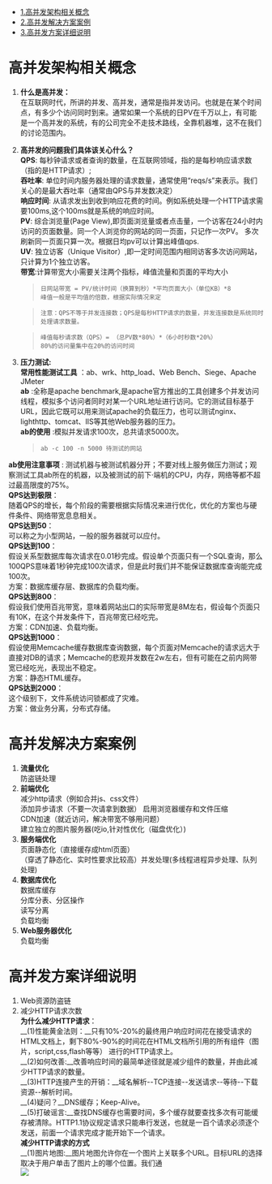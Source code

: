 - [1.高并发架构相关概念](#gn)
- [2.高并发解决方案案例](#al)
- [3.高并发方案详细说明](#sm)
# <a id="gn">高并发架构相关概念</a>  
1. __什么是高并发：__  
在互联网时代，所讲的并发、高并发，通常是指并发访问。也就是在某个时间点，有多少个访问同时到来。通常如果一个系统的日PV在千万以上，有可能是一个高并发的系统，有的公司完全不走技术路线，全靠机器堆，这不在我们的讨论范围内。  
2.  __高并发的问题我们具体该关心什么？__  
__QPS__: 每秒钟请求或者查询的数量，在互联网领域，指的是每秒响应请求数（指的是HTTP请求）;  
__吞吐率__: 单位时间内服务器处理的请求数量，通常使用“reqs/s”来表示。我们关心的是最大吞吐率（通常由QPS与并发数决定）  
__响应时间__: 从请求发出到收到响应花费的时间。例如系统处理一个HTTP请求需要100ms,这个100ms就是系统的响应时间。  
__PV__: 综合浏览量(Page View),即页面浏览量或者点击量，一个访客在24小时内访问的页面数量。同一个人浏览你的网站的同一页面，只记作一次PV。 多次刷新同一页面只算一次。根据日均pv可以计算出峰值qps.   
__UV__: 独立访客（Unique Visitor）,即一定时间范围内相同访客多次访问网站，只计算为1个独立访客。  
__带宽__:计算带宽大小需要关注两个指标，峰值流量和页面的平均大小
    >     日网站带宽 = PV/统计时间（换算到秒）*平均页面大小（单位KB）*8
    >     峰值一般是平均值的倍数，根据实际情况来定  

    >     注意：QPS不等于并发连接数；QPS是每秒HTTP请求的数量，并发连接数是系统同时处理请求数量。 

    >     峰值每秒请求数（QPS）= （总PV数*80%）*（6小时秒数*20%）
    >     80%的访问量集中在20%的访问时间  
2.  __压力测试:__  
__常用性能测试工具__ ：ab、wrk、http_load、Web Bench、Siege、Apache JMeter  
__ab__ :全称是apache benchmark,是apache官方推出的工具创建多个并发访问线程，模拟多个访问者同时对某一个URL地址进行访问。它的测试目标基于URL，因此它既可以用来测试apache的负载压力，也可以测试nginx、lighthttp、tomcat、IIS等其他Web服务器的压力。  
__ab的使用__ :模拟并发请求100次，总共请求5000次。  
    >     ab -c 100 -n 5000 待测试的网站

__ab使用注意事项__ : 测试机器与被测试机器分开；不要对线上服务做压力测试；观察测试工具ab所在的机器，以及被测试的前下·端机的CPU，内存，网络等都不超过最高限度的75%。  
__QPS达到极限__：  
随着QPS的增长，每个阶段的需要根据实际情况来进行优化，优化的方案也与硬件条件、网络带宽息息相关。  
__QPS达到50__：  
可以称之为小型网站，一般的服务器就可以应付。  
__QPS达到100__：  
假设关系型数据库每次请求在0.01秒完成。假设单个页面只有一个SQL查询，那么100QPS意味着1秒钟完成100次请求，但是此时我们并不能保证数据库查询能完成100次。  
方案：数据库缓存层、数据库的负载均衡。  
__QPS达到800__：  
假设我们使用百兆带宽，意味着网站出口的实际带宽是8M左右，假设每个页面只有10K，在这个并发条件下，百兆带宽已经吃完。  
方案：CDN加速、负载均衡。   
__QPS达到1000__：  
假设使用Memcache缓存数据库查询数据，每个页面对Memcache的请求远大于直接对DB的请求；Memcache的悲观并发数在2w左右，但有可能在之前内网带宽已经吃光，表现出不稳定。  
方案：静态HTML缓存。  
__QPS达到2000__：  
这个级别下，文件系统访问锁都成了灾难。  
方案：做业务分离，分布式存储。  
# <a id="al">高并发解决方案案例</a>   
1. __流量优化__  
防盗链处理  
2. __前端优化__  
减少http请求（例如合并js、css文件）  
添加异步请求（不要一次请拿到数据） 
启用浏览器缓存和文件压缩  
CDN加速（就近访问，解决带宽不够用问题）  
建立独立的图片服务器(吃io,针对性优化（磁盘优化）)  
3. __服务端优化__  
页面静态化（直接缓存成html页面）  
（穿透了静态化、实时性要求比较高）并发处理(多线程进程异步处理、队列处理)  
4. __数据库优化__  
数据库缓存  
分库分表、分区操作  
读写分离  
负载均衡  
5. __Web服务器优化__  
负载均衡  
# <a id="sm">高并发方案详细说明</a>  
1. Web资源防盗链  
2. 减少HTTP请求次数  
__为什么减少HTTP请求__：  
__(1)性能黄金法则：__只有10%-20%的最终用户响应时间花在接受请求的HTML文档上，剩下80%-90%的时间花在HTML文档所引用的所有组件（图片，script,css,flash等等） 进行的HTTP请求上。  
__(2)如何改善:__改善响应时间的最简单途径就是减少组件的数量，并由此减少HTTP请求的数量。  
__(3)HTTP连接产生的开销：__域名解析--TCP连接--发送请求--等待--下载资源--解析时间。  
__(4)疑问？__DNS缓存；Keep-Alive。  
__(5)打破谣言:__查找DNS缓存也需要时间，多个缓存就要查找多次有可能缓存被清除。HTTP1.1协议规定请求只能串行发送，也就是一百个请求必须逐个发送，前面一个请求完成才能开始下一个请求。  
__减少HTTP请求的方式__  
__(1)图片地图:__图片地图允许你在一个图片上关联多个URL。目标URL的选择取决于用户单击了图片上的哪个位置。我们通  
![](img/img_map)